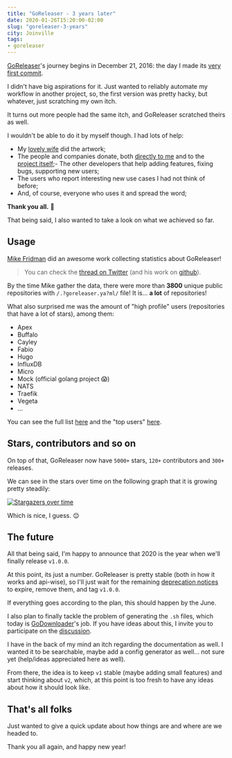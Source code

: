 ```yaml
---
title: "GoReleaser - 3 years later"
date: 2020-01-26T15:20:00-02:00
slug: "goreleaser-3-years"
city: Joinville
tags:
- goreleaser
---
```


[GoReleaser](https://goreleaser.com)'s journey begins in December 21, 2016: the day I made its [very first commit](https://github.com/goreleaser/goreleaser/commit/8b63e6555be45234c4c2a69576ca2ddab705302c).

<!--more-->

I didn't have big aspirations for it. Just wanted to reliably automate my workflow in another project, so, the first version was pretty hacky, but whatever, just scratching my own itch.

It turns out more people had the same itch, and GoReleaser scratched theirs as well.

I wouldn't be able to do it by myself though. I had lots of help:

- My [lovely wife](https://github.com/carinebecker) did the artwork;
- The people and companies donate, both [directly to me](https://github.com/sponsors/caarlos0/) and to the [project itself](https://opencollective.com/goreleaser/);- The other developers that help adding features, fixing bugs, supporting new users;
- The users who report interesting new use cases I had not think of before;
- And, of course, everyone who uses it and spread the word;

**Thank you all.** 🙏

That being said, I also wanted to take a look on what we achieved so far.

## Usage

[Mike Fridman](https://twitter.com/_mfridman) did an awesome work collecting statistics about GoReleaser!

> You can check the [thread on Twitter](https://twitter.com/caarlos0/status/1194284089936924672) (and his work on [github](https://github.com/mfridman)).

By the time Mike gather the data, there were more than **3800** unique public repositories with `/.?goreleaser.ya?ml/` file! It is... **a lot** of repositories!

What also surprised me was the amount of "high profile" users (repositories that have a lot of stars), among them:

- Apex
- Buffalo
- Cayley
- Fabio
- Hugo
- InfluxDB
- Micro
- Mock (official golang project 😱)
- NATS
- Traefik
- Vegeta
- ...

You can see the full list [here](https://docs.google.com/spreadsheets/d/1zT_AIQCA7Ux7a_6eDj2eVF7LZaFaw-bbVHOHCOqkJzo/edit?usp=sharing) and the "top users" [here](https://gist.github.com/mfridman/d61502bbd837c81e50c370d2dd5a7496).

## Stars, contributors and so on

On top of that, GoReleaser now have `5000+` stars, `120+` contributors and `300+` releases.

We can see in the stars over time on the following graph that  it is growing pretty steadily:

[![Stargazers over time](https://starchart.cc/goreleaser/goreleaser.svg)](https://starchart.cc/goreleaser/goreleaser)

Which is nice, I guess. 😌

## The future

All that being said, I'm happy to announce that 2020 is the year when we'll finally release `v1.0.0`.

At this point, its just a number. GoReleaser is pretty stable (both in how it works and api-wise), so I'll just wait for the remaining [deprecation notices](https://goreleaser.com/deprecations/) to expire, remove them, and tag `v1.0.0`.

If everything goes according to the plan, this should happen by the June.

I also plan to finally tackle the problem of generating the `.sh` files, which today is [GoDownloader](https://github.com/goreleaser/godownloader)'s  job. If you have ideas about this, I invite you to participate on the [discussion](https://www.notion.so/caarlos0/8a13b651f9ff49e9b0f93f21e24563e5?v=82b7951324d84ebfa81295134ee82e48).

I have in the back of my mind an itch regarding the documentation as well. I wanted it to be searchable, maybe add a config generator as well... not sure yet (help/ideas appreciated here as well).

From there, the idea is to keep `v1` stable (maybe adding small features) and start thinking about `v2`, which, at this point is too fresh to have any ideas about how it should look like.

## That's all folks

Just wanted to give a quick update about how things are and where are we headed to.

Thank you all again, and happy new year!
